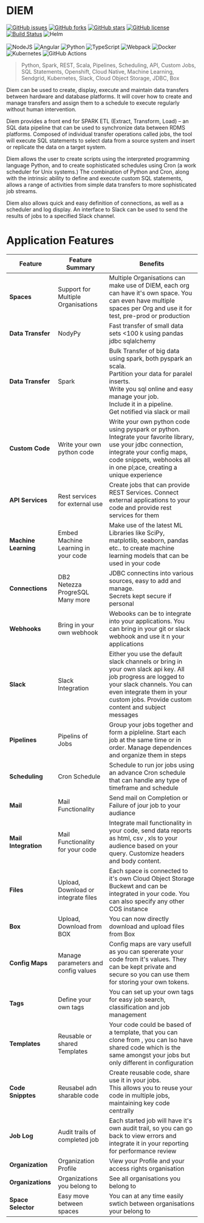 <!-- markdownlint-disable MD033 -->
# DIEM

[![GitHub issues](https://img.shields.io/github/issues/IBM/diem)](https://github.com/IBM/diem/issues)
[![GitHub forks](https://img.shields.io/github/forks/IBM/diem)](https://github.com/IBM/diem/network)
[![GitHub stars](https://img.shields.io/github/stars/IBM/diem)](https://github.com/IBM/diem/stargazers)
[![GitHub license](https://img.shields.io/github/license/IBM/diem)](https://github.com/IBM/diem/blob/main/LICENSE)
[![Build Status](https://img.shields.io/endpoint.svg?url=https%3A%2F%2Factions-badge.atrox.dev%2FIBM%2Fdiem%2Fbadge%3Fref%3Dmain&style=flat)](https://actions-badge.atrox.dev/IBM/diem/goto?ref=main)
<img alt="Helm" src="https://img.shields.io/badge/dynamic/yaml?label=helm&query=version&prefix=v&url=https://raw.githubusercontent.com/IBM/diem/nats/helm/diem/Chart.yaml"/>
<br/><br/>
<img alt="NodeJS" src="https://img.shields.io/badge/node.js%20-%2343853D.svg?&style=for-the-badge&logo=node.js&logoColor=white"/>
<img alt="Angular" src="https://img.shields.io/badge/angular%20-%23DD0031.svg?&style=for-the-badge&logo=angular&logoColor=white"/>
<img alt="Python" src="https://img.shields.io/badge/python%20-%2314354C.svg?&style=for-the-badge&logo=python&logoColor=white"/>
<img alt="TypeScript" src="https://img.shields.io/badge/typescript%20-%23007ACC.svg?&style=for-the-badge&logo=typescript&logoColor=white"/>
<img alt="Webpack" src="https://img.shields.io/badge/webpack%20-%238DD6F9.svg?&style=for-the-badge&logo=webpack&logoColor=black" />
<img alt="Docker" src="https://img.shields.io/badge/docker%20-%230db7ed.svg?&style=for-the-badge&logo=docker&logoColor=white"/>
<img alt="Kubernetes" src="https://img.shields.io/badge/kubernetes%20-%23326ce5.svg?&style=for-the-badge&logo=kubernetes&logoColor=white"/>
<img alt="GitHub Actions" src="https://img.shields.io/badge/github%20actions%20-%232671E5.svg?&style=for-the-badge&logo=github%20actions&logoColor=white"/>

> Python, Spark, REST, Scala, Pipelines, Scheduling, API, Custom Jobs, SQL Statements, Openshift, Cloud Native, Machine Learning, Sendgrid, Kubernetes, Slack, Cloud Object Storage, JDBC, Box

Diem can be used to create, display, execute and maintain data transfers between hardware and database platforms. It will cover how to create and manage transfers and assign them to a schedule to execute regularly without human intervention.

Diem provides a front end for SPARK ETL (Extract, Transform, Load) – an SQL data pipeline that can be used to synchronize data between RDMS platforms. Composed of individual transfer operations called jobs, the tool will execute SQL statements to select data from a source system and insert or replicate the data on a target system.

Diem allows the user to create scripts using the interpreted programming language Python, and to create sophisticated schedules using Cron (a work scheduler for Unix systems.) The combination of Python and Cron, along with the intrinsic ability to define and execute custom SQL statements, allows a range of activities from simple data transfers to more sophisticated job streams.

Diem also allows quick and easy definition of connections, as well as a scheduler and log display. An interface to Slack can be used to send the results of jobs to a specified Slack channel.

# Application Features

| Feature              | Feature Summary                             | Benefits                                                                                                                                                                                                                        |
| -------------------- | ------------------------------------------- | ------------------------------------------------------------------------------------------------------------------------------------------------------------------------------------------------------------------------------- |
| **Spaces**           | Support for Multiple Organisations          | Multiple Organisations can make use of DIEM, each org can have it's own space. You can even have multiple spaces per Org and use it for test, pre-prod or production                                                            |
| **Data Transfer**    | NodyPy                                      | Fast transfer of small data sets <100 k using pandas jdbc sqlalchemy                                                                                                                                                            |
| **Data Transfer**    | Spark                                       | Bulk Transfer of big data using spark, both pyspark an scala.<br/> Partition your data for paralel inserts.<br/>Write you sql online and easy manage your job.<br/>Include it in a pipeline.<br/>Get notified via slack or mail |
| **Custom Code**      | Write your own python code                  | Write your own python code using pyspark or python. Integrate your favorite library, use your jdbc connection, integrate your config maps, code snippets, webhooks all in one pl;ace, creating a unique experience              |
| **API Services**     | Rest services for external use              | Create jobs that can provide REST Services. Connect external applications to your code and provide rest services for them                                                                                                       |
| **Machine Learning** | Embed Machine Learning in your code         | Make use of the latest ML Libraries like SciPy, matplotlib, seaborn, pandas etc.. to create machine learning models that can be used in your code                                                                               |
| **Connections**      | DB2<br/>Netezza<br/>ProgreSQL<br/>Many more | JDBC connectins into various sources, easy to add and manage.<br/>Secrets kept secure if personal                                                                                                                               |
| **Webhooks**         | Bring in your own webhook                   | Webooks can be to integrate into your applications. You can bring in your git or slack webhook and use it n your applications                                                                                                   |
| **Slack**            | Slack Integration                           | Either you use the default slack channels or bring in your own slack api key. All job progress are logged to your slack channels. You can even integrate them in your custom jobs. Provide custom content and subject messages  |
| **Pipelines**        | Pipelins of Jobs                            | Group your jobs together and form a pipleline. Start each job at the same time or in order. Manage dependences and organize them in steps                                                                                       |
| **Scheduling**       | Cron Schedule                               | Schedule to run jor jobs using an advance Cron schedule that can handle any type of timeframe and schedule                                                                                                                      |
| **Mail**             | Mail Functionality                          | Send mail on Completion or Failure of jour job to your audiance                                                                                                                                                                 |
| **Mail Integration** | Mail Functionality for your code            | Integrate mail functionality in your code, send data reports as html, csv , xls to your audience based on your query. Customize headers and body content.                                                                       |
| **Files**            | Upload, Download or integrate files         | Each space is connected to it's own Cloud Object Storage Buckewt and can be integrated in your code. You can also specify any other COS instance                                                                                |
| **Box**              | Upload, Download from BOX                   | You can now directly download and upload files from Box                                                                                                                                                                         |
| **Config Maps**      | Manage parameters and config values         | Config maps are vary usefull as you can spererate your code from it's values. They can be kept private and secure so you can use them for storing your own tokens.                                                              |
| **Tags**             | Define your own tags                        | You can set up your own tags for easy job search, classification and job management                                                                                                                                             |
| **Templates**        | Reusable or shared Templates                | Your code could be based of a template, that you can clone from , you can lso have shared code which is the same amongst your jobs but only different in configuration                                                          |
| **Code Snipptes**    | Reusabel adn sharable code                  | Create reusable code, share use it in your jobs.<br/>This allows you to reuse your code in multiple jobs, maintaining key code centrally                                                                                        |
| **Job Log**          | Audit trails of completed job               | Each started job will have it's own audit trail, so you can go back to view errors and integrate it in your reporting for performance review                                                                                    |
| **Organization**     | Organization Profile                        | View your Profile and your access rights organisation                                                                                                                                                                           |
| **Organizations**    | Organizations you belong to                 | See all organisations you belong to                                                                                                                                                                                             |
| **Space Selector**   | Easy move between spaces                    | You can at any time easily swtich between organisations your belong to                                                                                                                                                          |
